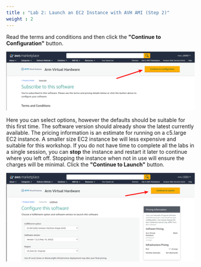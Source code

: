 ```yaml
---
title : "Lab 2: Launch an EC2 Instance with AVH AMI (Step 2)"
weight : 2
---
```


Read the terms and conditions and then click the **"Continue to Configuration"** button.

![avh_overview](/static/marketplace-3.png)

Here you can select options, however the defaults should be suitable for this first time. The software version should already show the latest currently available. The pricing information is an estimate for running on a c5.large EC2 instance. A smaller size EC2 instance be will less expensive and suitable for this workshop. If you do not have time to complete all the labs in a single session, you can **stop** the instance and restart it later to continue where you left off. Stopping the instance when not in use will ensure the charges will be minimal. Click the **"Continue to Launch"** button.

![avh_overview](/static/marketplace-4.png)
